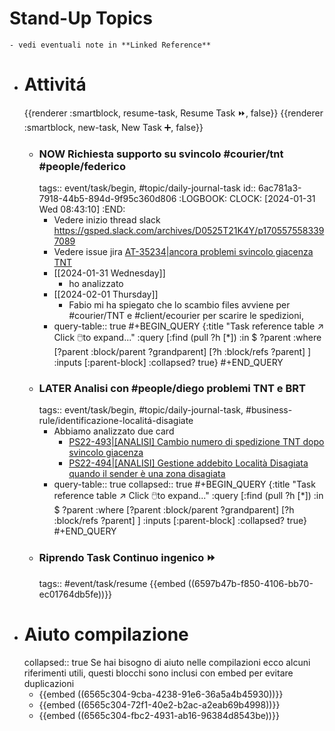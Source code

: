# Stand-Up Topics
	- vedi eventuali note in **Linked Reference**
- # Attivitá
  {{renderer :smartblock, resume-task, Resume Task ⏩️, false}} {{renderer :smartblock, new-task, New Task ➕, false}}
	- ### NOW Richiesta supporto su svincolo #courier/tnt #people/federico
	  tags:: event/task/begin, #topic/daily-journal-task
	  id:: 6ac781a3-7918-44b5-894d-9f95c360d806
	  :LOGBOOK:
	  CLOCK: [2024-01-31 Wed 08:43:10]
	  :END:
		- Vedere inizio thread slack https://gsped.slack.com/archives/D0525T21K4Y/p1705575583397089
		- Vedere issue jira [AT-35234|ancora problemi svincolo giacenza TNT ](https://gsped.atlassian.net/browse/AT-35234)
		- [[2024-01-31 Wednesday]]
			- ho analizzato
		- [[2024-02-01 Thursday]]
			- Fabio mi ha spiegato che lo scambio files avviene per #courier/TNT e #client/ecourier per scarire le spedizioni,
		- query-table:: true
		  #+BEGIN_QUERY
		  {:title "Task reference table ↗️ Click 🖱️to expand..." :query [:find (pull ?h [*])
		      :in $ ?parent
		      :where
		      [?parent :block/parent ?grandparent]
		      [?h :block/refs ?parent]
		  ]
		  :inputs [:parent-block]
		  :collapsed? true}
		  #+END_QUERY
	- ### LATER Analisi con #people/diego problemi TNT e BRT
	  tags:: event/task/begin, #topic/daily-journal-task, #business-rule/identificazione-localitá-disagiate
		- Abbiamo analizzato due card
			- [PS22-493|[ANALISI] Cambio numero di spedizione TNT dopo svincolo giacenza](https://gsped.atlassian.net/browse/PS22-493)
			- [PS22-494|[ANALISI] Gestione addebito Località Disagiata quando il sender è una zona disagiata](https://gsped.atlassian.net/browse/PS22-494)
		- query-table:: true
		  collapsed:: true
		  #+BEGIN_QUERY
		  {:title "Task reference table ↗️ Click 🖱️to expand..." :query [:find (pull ?h [*])
		      :in $ ?parent
		      :where
		      [?parent :block/parent ?grandparent]
		      [?h :block/refs ?parent]
		  ]
		  :inputs [:parent-block]
		  :collapsed? true}
		  #+END_QUERY
	- ### Riprendo Task Continuo ingenico ⏩️
	  tags:: #event/task/resume
	  {{embed ((6597b47b-f850-4106-bb70-ec01764db5fe))}}
- # Aiuto compilazione
  collapsed:: true
  Se hai bisogno di aiuto nelle compilazioni ecco alcuni riferimenti utili, questi blocchi sono inclusi con embed per evitare duplicazioni
	- {{embed ((6565c304-9cba-4238-91e6-36a5a4b45930))}}
	- {{embed ((6565c304-72f1-40e2-b2ac-a2eab69b4998))}}
	- {{embed ((6565c304-fbc2-4931-ab16-96384d8543be))}}